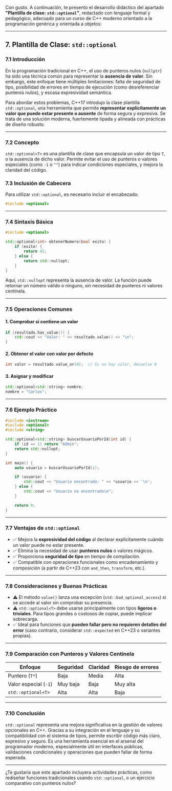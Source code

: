 Con gusto. A continuación, te presento el desarrollo didáctico del apartado **"Plantilla de clase: `std::optional`"**, redactado con lenguaje formal y pedagógico, adecuado para un curso de C++ moderno orientado a la programación genérica y orientada a objetos:

---

## 7. Plantilla de Clase: `std::optional`

### 7.1 Introducción

En la programación tradicional en C++, el uso de punteros nulos (`nullptr`) ha sido una técnica común para representar la **ausencia de valor**. Sin embargo, este enfoque tiene múltiples limitaciones: falta de seguridad de tipo, posibilidad de errores en tiempo de ejecución (como desreferenciar punteros nulos), y escasa expresividad semántica.

Para abordar estos problemas, C++17 introdujo la clase plantilla `std::optional`, una herramienta que permite **representar explícitamente un valor que puede estar presente o ausente** de forma segura y expresiva. Se trata de una solución moderna, fuertemente tipada y alineada con prácticas de diseño robusto.

---

### 7.2 Concepto

`std::optional<T>` es una plantilla de clase que encapsula un valor de tipo `T`, o la ausencia de dicho valor. Permite evitar el uso de punteros o valores especiales (como `-1` o `""`) para indicar condiciones especiales, y mejora la claridad del código.

### 7.3 Inclusión de Cabecera

Para utilizar `std::optional`, es necesario incluir el encabezado:

```cpp
#include <optional>
```

---

### 7.4 Sintaxis Básica

```cpp
#include <optional>

std::optional<int> obtenerNumero(bool exito) {
    if (exito) {
        return 42;
    } else {
        return std::nullopt;
    }
}
```

Aquí, `std::nullopt` representa la ausencia de valor. La función puede retornar un número válido o ninguno, sin necesidad de punteros ni valores centinela.

---

### 7.5 Operaciones Comunes

#### 1. **Comprobar si contiene un valor**

```cpp
if (resultado.has_value()) {
    std::cout << "Valor: " << resultado.value() << "\n";
}
```

#### 2. **Obtener el valor con valor por defecto**

```cpp
int valor = resultado.value_or(0);  // Si no hay valor, devuelve 0
```

#### 3. **Asignar y modificar**

```cpp
std::optional<std::string> nombre;
nombre = "Carlos";
```

---

### 7.6 Ejemplo Práctico

```cpp
#include <iostream>
#include <optional>
#include <string>

std::optional<std::string> buscarUsuarioPorId(int id) {
    if (id == 1) return "Admin";
    return std::nullopt;
}

int main() {
    auto usuario = buscarUsuarioPorId(1);

    if (usuario) {
        std::cout << "Usuario encontrado: " << *usuario << '\n';
    } else {
        std::cout << "Usuario no encontrado\n";
    }

    return 0;
}
```

---

### 7.7 Ventajas de `std::optional`

* ✅ Mejora la **expresividad del código** al declarar explícitamente cuándo un valor puede no estar presente.
* ✅ Elimina la necesidad de usar **punteros nulos** o valores mágicos.
* ✅ Proporciona **seguridad de tipo** en tiempo de compilación.
* ✅ Compatible con operaciones funcionales como encadenamiento y composición (a partir de C++23 con `and_then`, `transform`, etc.).

---

### 7.8 Consideraciones y Buenas Prácticas

* ⚠️ El método `value()` lanza una excepción (`std::bad_optional_access`) si se accede al valor sin comprobar su presencia.
* ⚠️ `std::optional<T>` debe usarse principalmente con tipos **ligeros o triviales**. Para tipos grandes o costosos de copiar, puede implicar sobrecarga.
* ✅ Ideal para funciones que **pueden fallar pero no requieren detalles del error** (caso contrario, considerar `std::expected` en C++23 o variantes propias).

---

### 7.9 Comparación con Punteros y Valores Centinela

| Enfoque               | Seguridad | Claridad | Riesgo de errores |
| --------------------- | --------- | -------- | ----------------- |
| Puntero (`T*`)        | Baja      | Media    | Alta              |
| Valor especial (`-1`) | Muy baja  | Baja     | Muy alta          |
| `std::optional<T>`    | Alta      | Alta     | Baja              |

---

### 7.10 Conclusión

`std::optional` representa una mejora significativa en la gestión de valores opcionales en C++. Gracias a su integración en el lenguaje y su compatibilidad con el sistema de tipos, permite escribir código más claro, expresivo y seguro. Es una herramienta esencial en el arsenal del programador moderno, especialmente útil en interfaces públicas, validaciones condicionales y operaciones que pueden fallar de forma esperada.

---

¿Te gustaría que este apartado incluyera actividades prácticas, como rediseñar funciones tradicionales usando `std::optional`, o un ejercicio comparativo con punteros nulos?
